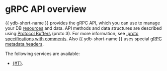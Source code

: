 # gRPC API overview

{{ ydb-short-name }} provides the gRPC API, which you can use to manage your DB [resources](../../concepts/datamodel/index.md) and data. API methods and data structures are described using [Protocol Buffers](https://developers.google.com/protocol-buffers/docs/proto3) (proto 3). For more information, see [.proto specifications with comments](https://github.com/ydb-platform/ydb-api-protos). Also {{ ydb-short-name }} uses special [gRPC metadata headers](grpc-headers.md).

The following services are available:

* [{#T}](health-check-api.md).
